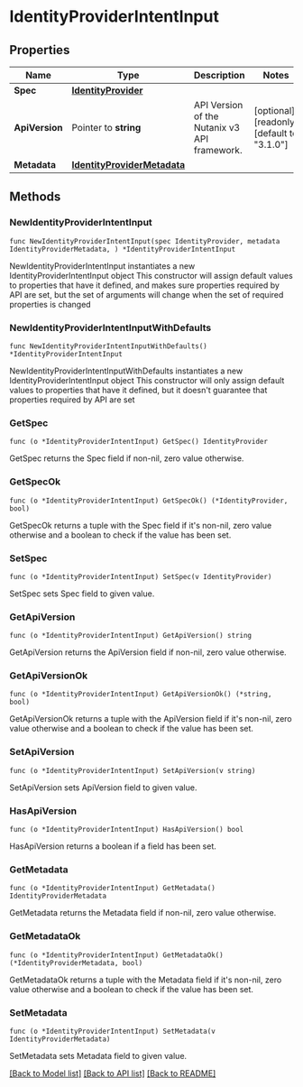 # IdentityProviderIntentInput

## Properties

Name | Type | Description | Notes
------------ | ------------- | ------------- | -------------
**Spec** | [**IdentityProvider**](IdentityProvider.md) |  | 
**ApiVersion** | Pointer to **string** | API Version of the Nutanix v3 API framework. | [optional] [readonly] [default to "3.1.0"]
**Metadata** | [**IdentityProviderMetadata**](IdentityProviderMetadata.md) |  | 

## Methods

### NewIdentityProviderIntentInput

`func NewIdentityProviderIntentInput(spec IdentityProvider, metadata IdentityProviderMetadata, ) *IdentityProviderIntentInput`

NewIdentityProviderIntentInput instantiates a new IdentityProviderIntentInput object
This constructor will assign default values to properties that have it defined,
and makes sure properties required by API are set, but the set of arguments
will change when the set of required properties is changed

### NewIdentityProviderIntentInputWithDefaults

`func NewIdentityProviderIntentInputWithDefaults() *IdentityProviderIntentInput`

NewIdentityProviderIntentInputWithDefaults instantiates a new IdentityProviderIntentInput object
This constructor will only assign default values to properties that have it defined,
but it doesn't guarantee that properties required by API are set

### GetSpec

`func (o *IdentityProviderIntentInput) GetSpec() IdentityProvider`

GetSpec returns the Spec field if non-nil, zero value otherwise.

### GetSpecOk

`func (o *IdentityProviderIntentInput) GetSpecOk() (*IdentityProvider, bool)`

GetSpecOk returns a tuple with the Spec field if it's non-nil, zero value otherwise
and a boolean to check if the value has been set.

### SetSpec

`func (o *IdentityProviderIntentInput) SetSpec(v IdentityProvider)`

SetSpec sets Spec field to given value.


### GetApiVersion

`func (o *IdentityProviderIntentInput) GetApiVersion() string`

GetApiVersion returns the ApiVersion field if non-nil, zero value otherwise.

### GetApiVersionOk

`func (o *IdentityProviderIntentInput) GetApiVersionOk() (*string, bool)`

GetApiVersionOk returns a tuple with the ApiVersion field if it's non-nil, zero value otherwise
and a boolean to check if the value has been set.

### SetApiVersion

`func (o *IdentityProviderIntentInput) SetApiVersion(v string)`

SetApiVersion sets ApiVersion field to given value.

### HasApiVersion

`func (o *IdentityProviderIntentInput) HasApiVersion() bool`

HasApiVersion returns a boolean if a field has been set.

### GetMetadata

`func (o *IdentityProviderIntentInput) GetMetadata() IdentityProviderMetadata`

GetMetadata returns the Metadata field if non-nil, zero value otherwise.

### GetMetadataOk

`func (o *IdentityProviderIntentInput) GetMetadataOk() (*IdentityProviderMetadata, bool)`

GetMetadataOk returns a tuple with the Metadata field if it's non-nil, zero value otherwise
and a boolean to check if the value has been set.

### SetMetadata

`func (o *IdentityProviderIntentInput) SetMetadata(v IdentityProviderMetadata)`

SetMetadata sets Metadata field to given value.



[[Back to Model list]](../README.md#documentation-for-models) [[Back to API list]](../README.md#documentation-for-api-endpoints) [[Back to README]](../README.md)


